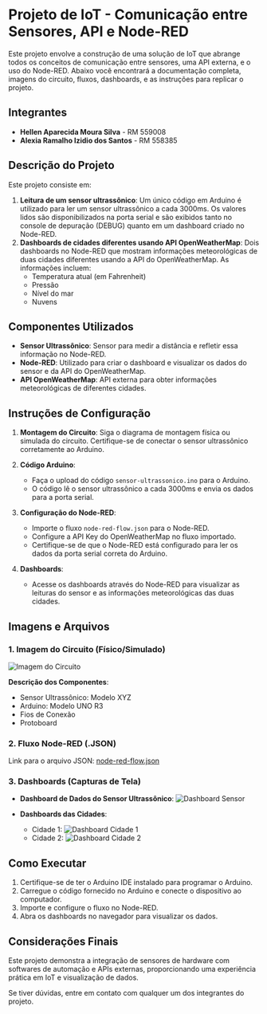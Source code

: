 # Projeto de IoT - Comunicação entre Sensores, API e Node-RED

Este projeto envolve a construção de uma solução de IoT que abrange todos os conceitos de comunicação entre sensores, uma API externa, e o uso do Node-RED. Abaixo você encontrará a documentação completa, imagens do circuito, fluxos, dashboards, e as instruções para replicar o projeto.

## Integrantes

- **Hellen Aparecida Moura Silva** - RM 559008
- **Alexia Ramalho Izidio dos Santos** - RM 558385

## Descrição do Projeto

Este projeto consiste em:
1. **Leitura de um sensor ultrassônico**: Um único código em Arduino é utilizado para ler um sensor ultrassônico a cada 3000ms. Os valores lidos são disponibilizados na porta serial e são exibidos tanto no console de depuração (DEBUG) quanto em um dashboard criado no Node-RED.
2. **Dashboards de cidades diferentes usando API OpenWeatherMap**: Dois dashboards no Node-RED que mostram informações meteorológicas de duas cidades diferentes usando a API do OpenWeatherMap. As informações incluem:
   - Temperatura atual (em Fahrenheit)
   - Pressão
   - Nível do mar
   - Nuvens

## Componentes Utilizados

- **Sensor Ultrassônico**: Sensor para medir a distância e refletir essa informação no Node-RED.
- **Node-RED**: Utilizado para criar o dashboard e visualizar os dados do sensor e da API do OpenWeatherMap.
- **API OpenWeatherMap**: API externa para obter informações meteorológicas de diferentes cidades.

## Instruções de Configuração

1. **Montagem do Circuito**: Siga o diagrama de montagem física ou simulada do circuito. Certifique-se de conectar o sensor ultrassônico corretamente ao Arduino.
2. **Código Arduino**:
   - Faça o upload do código `sensor-ultrassonico.ino` para o Arduino.
   - O código lê o sensor ultrassônico a cada 3000ms e envia os dados para a porta serial.

3. **Configuração do Node-RED**:
   - Importe o fluxo `node-red-flow.json` para o Node-RED.
   - Configure a API Key do OpenWeatherMap no fluxo importado.
   - Certifique-se de que o Node-RED está configurado para ler os dados da porta serial correta do Arduino.

4. **Dashboards**:
   - Acesse os dashboards através do Node-RED para visualizar as leituras do sensor e as informações meteorológicas das duas cidades.

## Imagens e Arquivos

### 1. Imagem do Circuito (Físico/Simulado)

![Imagem do Circuito](link_para_imagem_do_circuito)

**Descrição dos Componentes**:
- Sensor Ultrassônico: Modelo XYZ
- Arduino: Modelo UNO R3
- Fios de Conexão
- Protoboard

### 2. Fluxo Node-RED (.JSON)

Link para o arquivo JSON: [node-red-flow.json](link_para_arquivo_json)

### 3. Dashboards (Capturas de Tela)

- **Dashboard de Dados do Sensor Ultrassônico**:
  ![Dashboard Sensor](link_para_dashboard_sensor)

- **Dashboards das Cidades**:
  - Cidade 1: ![Dashboard Cidade 1](link_para_dashboard_cidade1)
  - Cidade 2: ![Dashboard Cidade 2](link_para_dashboard_cidade2)

## Como Executar

1. Certifique-se de ter o Arduino IDE instalado para programar o Arduino.
2. Carregue o código fornecido no Arduino e conecte o dispositivo ao computador.
3. Importe e configure o fluxo no Node-RED.
4. Abra os dashboards no navegador para visualizar os dados.

## Considerações Finais

Este projeto demonstra a integração de sensores de hardware com softwares de automação e APIs externas, proporcionando uma experiência prática em IoT e visualização de dados.

Se tiver dúvidas, entre em contato com qualquer um dos integrantes do projeto.
